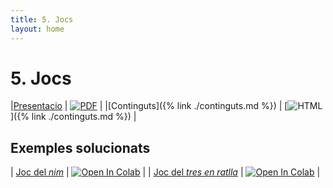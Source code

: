 ```yaml
---
title: 5. Jocs
layout: home
---
```


# 5. Jocs

|[Presentacio](5-jocs.pdf) | [![PDF](https://img.shields.io/badge/PDF-5--jocs.pdf-blue?logo=adobe-acrobat-reader&logoColor=white)](5-jocs.pdf) |
|[Continguts]({% link ./continguts.md %}) | [![HTML](https://img.shields.io/badge/HTML-continguts-blue?logo=html5&logoColor=white)]({% link ./continguts.md %}) |

## Exemples solucionats

| [Joc del _nim_](nim.ipynb) | [![Open In Colab](https://colab.research.google.com/assets/colab-badge.svg)](https://colab.research.google.com/github/lawer/mia/blob/main/apunts/5.-Jocs/nim.ipynb) |
| [Joc del _tres en ratlla_](controladors_jocs.ipynb) | [![Open In Colab](https://colab.research.google.com/assets/colab-badge.svg)](https://colab.research.google.com/github/lawer/mia/blob/main/apunts/5.-Jocs/controladors_jocs.ipynb) |
